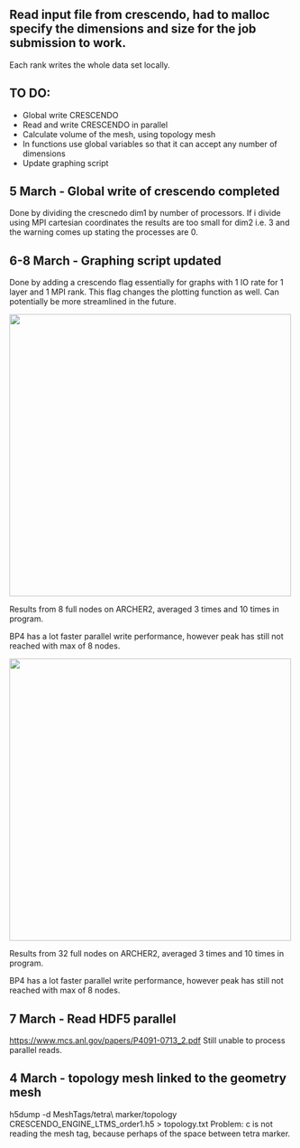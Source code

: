 ## Read input file from crescendo, had to malloc specify the dimensions and size for the job submission to work.
Each rank writes the whole data set locally. 

## TO DO: 
- Global write CRESCENDO
- Read and write CRESCENDO in parallel 
- Calculate volume of the mesh, using topology mesh  
- In functions use global variables so that it can accept any number of dimensions 
- Update graphing script 

## 5 March - Global write of crescendo completed

Done by dividing the crescnedo dim1 by number of processors. If i divide using MPI cartesian 
coordinates the results are too small for dim2 i.e. 3 and the warning comes up stating the 
processes are 0. 

## 6-8 March - Graphing script updated

Done by adding a crescendo flag essentially for graphs with 1 IO rate for 1 layer and 1 MPI rank. 
This flag changes the plotting function as well. Can potentially be more streamlined in the future. 

<div>
<img src="imgs/crescendo.pdf" width="500"/>
</div>

Results from 8 full nodes on ARCHER2, averaged 3 times and 10 times in program. 

BP4 has a lot faster parallel write performance, however peak has still not reached with max of 8 nodes. 

<div>
<img src="imgs/crescendo_32nodes.pdf" width="500"/>
</div>

Results from 32 full nodes on ARCHER2, averaged 3 times and 10 times in program. 

BP4 has a lot faster parallel write performance, however peak has still not reached with max of 8 nodes. 





## 7 March - Read HDF5 parallel
https://www.mcs.anl.gov/papers/P4091-0713_2.pdf
Still unable to process parallel reads. 

## 4 March - topology mesh linked to the geometry mesh 
h5dump -d MeshTags/tetra\ marker/topology CRESCENDO_ENGINE_LTMS_order1.h5 > topology.txt
Problem: c is not reading the mesh tag, because perhaps of the space between tetra marker. 





